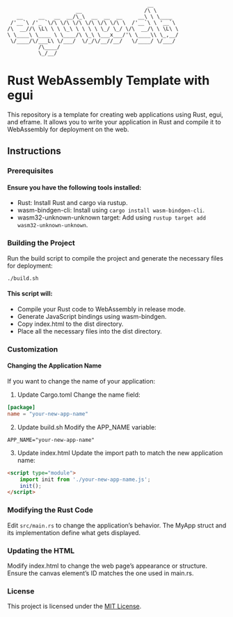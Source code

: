 ```
                                             __        
                      __                    /\ \       
   __     __   __  __/\_\  __  __  __     __\ \ \____  
 /'__`\ /'_ `\/\ \/\ \/\ \/\ \/\ \/\ \  /'__`\ \ '__`\ 
/\  __//\ \L\ \ \ \_\ \ \ \ \ \_/ \_/ \/\  __/\ \ \L\ \
\ \____\ \____ \ \____/\ \_\ \___x___/'\ \____\\ \_,__/
 \/____/\/___L\ \/___/  \/_/\/__//__/   \/____/ \/___/ 
          /\____/                                      
          \_/__/    
```
# Rust WebAssembly Template with egui

This repository is a template for creating web applications using Rust, egui, and eframe. It allows you to write your application in Rust and compile it to WebAssembly for deployment on the web.

## Instructions

### Prerequisites

#### Ensure you have the following tools installed:
- Rust: Install Rust and cargo via rustup.
- wasm-bindgen-cli: Install using `cargo install wasm-bindgen-cli`.
- wasm32-unknown-unknown target: Add using `rustup target add wasm32-unknown-unknown`.

### Building the Project

Run the build script to compile the project and generate the necessary files for deployment:

```shell
./build.sh
```

#### This script will:

- Compile your Rust code to WebAssembly in release mode.
- Generate JavaScript bindings using wasm-bindgen.
- Copy index.html to the dist directory.
- Place all the necessary files into the dist directory.

### Customization

#### Changing the Application Name

If you want to change the name of your application:

1.	Update Cargo.toml
Change the name field:

```toml
[package]
name = "your-new-app-name"
```

2.	Update build.sh
Modify the APP_NAME variable:

```shell
APP_NAME="your-new-app-name"
```

3.	Update index.html
Update the import path to match the new application name:

```html
<script type="module">
    import init from './your-new-app-name.js';
    init();
</script>
```

### Modifying the Rust Code

Edit `src/main.rs` to change the application’s behavior. The MyApp struct and its implementation define what gets displayed.

### Updating the HTML

Modify index.html to change the web page’s appearance or structure. Ensure the canvas element’s ID matches the one used in main.rs.

### License

This project is licensed under the [MIT License](LICENSE).